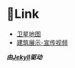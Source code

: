 # 🔗Link
- [卫星地图](http://49.234.20.52:5000/)  
- [建筑展示-宣传视频](https://b23.tv/UsfeJtx)  

***由[Jekyll](https://docsify.js.org/)驱动***  
